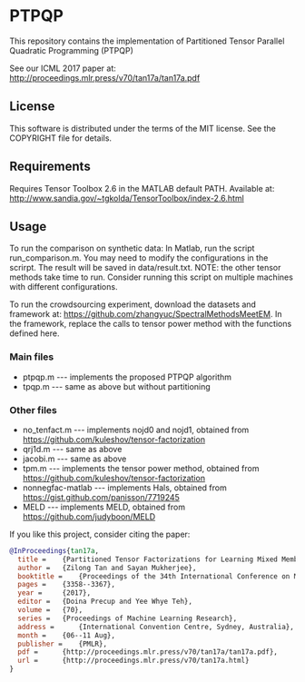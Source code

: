 # PTPQP
This repository contains the implementation of Partitioned Tensor Parallel Quadratic Programming (PTPQP)

See our ICML 2017 paper at: http://proceedings.mlr.press/v70/tan17a/tan17a.pdf

## License
This software is distributed under the terms of the MIT license. See the COPYRIGHT file for details.

## Requirements
Requires Tensor Toolbox 2.6 in the MATLAB default PATH. Available at: http://www.sandia.gov/~tgkolda/TensorToolbox/index-2.6.html

## Usage
To run the comparison on synthetic data:
In Matlab, run the script run_comparison.m. You may need to modify the configurations in the scrirpt.
The result will be saved in data/result.txt.
NOTE: the other tensor methods take time to run. Consider running this script on multiple machines with different configurations.

To run the crowdsourcing experiment, download the datasets and framework at: https://github.com/zhangyuc/SpectralMethodsMeetEM.
In the framework, replace the calls to tensor power method with the functions defined here. 

### Main files
- ptpqp.m  --- implements the proposed PTPQP algorithm
- tpqp.m   --- same as above but without partitioning

### Other files
- no_tenfact.m      --- implements nojd0 and nojd1, obtained from https://github.com/kuleshov/tensor-factorization
- qrj1d.m           --- same as above
- jacobi.m          --- same as above
- tpm.m             --- implements the tensor power method, obtained from https://github.com/kuleshov/tensor-factorization
- nonnegfac-matlab  --- implements Hals, obtained from https://gist.github.com/panisson/7719245
- MELD              --- implements MELD, obtained from https://github.com/judyboon/MELD

If you like this project, consider citing the paper:
```bibtex
@InProceedings{tan17a,
  title = 	 {Partitioned Tensor Factorizations for Learning Mixed Membership Models},
  author = 	 {Zilong Tan and Sayan Mukherjee},
  booktitle = 	 {Proceedings of the 34th International Conference on Machine Learning},
  pages = 	 {3358--3367},
  year = 	 {2017},
  editor = 	 {Doina Precup and Yee Whye Teh},
  volume = 	 {70},
  series = 	 {Proceedings of Machine Learning Research},
  address = 	 {International Convention Centre, Sydney, Australia},
  month = 	 {06--11 Aug},
  publisher = 	 {PMLR},
  pdf = 	 {http://proceedings.mlr.press/v70/tan17a/tan17a.pdf},
  url = 	 {http://proceedings.mlr.press/v70/tan17a.html}
}

```
